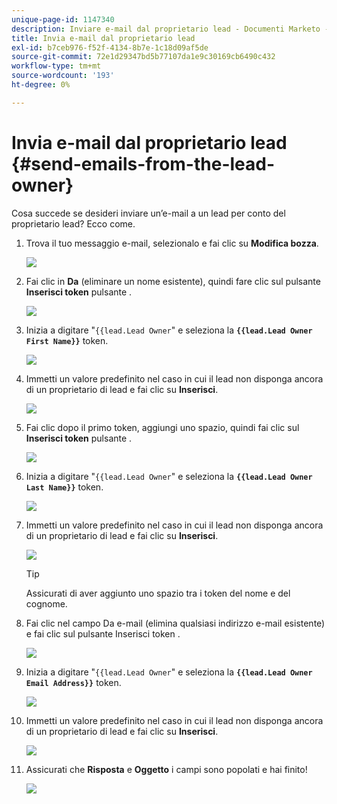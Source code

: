```yaml
---
unique-page-id: 1147340
description: Inviare e-mail dal proprietario lead - Documenti Marketo - Documentazione del prodotto
title: Invia e-mail dal proprietario lead
exl-id: b7ceb976-f52f-4134-8b7e-1c18d09af5de
source-git-commit: 72e1d29347bd5b77107da1e9c30169cb6490c432
workflow-type: tm+mt
source-wordcount: '193'
ht-degree: 0%

---
```


# Invia e-mail dal proprietario lead {#send-emails-from-the-lead-owner}

Cosa succede se desideri inviare un’e-mail a un lead per conto del proprietario lead?  Ecco come.

1. Trova il tuo messaggio e-mail, selezionalo e fai clic su **Modifica bozza**.

   ![](assets/one.png)

1. Fai clic in **Da** (eliminare un nome esistente), quindi fare clic sul pulsante **Inserisci token** pulsante .

   ![](assets/two.png)

1. Inizia a digitare &quot;`{{lead.Lead Owner`&quot; e seleziona la **`{{lead.Lead Owner First Name}}`** token.

   ![](assets/image2014-9-11-13-3a7-3a43.png)

1. Immetti un valore predefinito nel caso in cui il lead non disponga ancora di un proprietario di lead e fai clic su **Inserisci**.

   ![](assets/image2014-9-11-13-3a7-3a58.png)

1. Fai clic dopo il primo token, aggiungi uno spazio, quindi fai clic sul **Inserisci token** pulsante .

   ![](assets/five.png)

1. Inizia a digitare &quot;`{{lead.Lead Owner`&quot; e seleziona la **`{{lead.Lead Owner Last Name}}`** token.

   ![](assets/image2014-9-11-13-3a8-3a24.png)

1. Immetti un valore predefinito nel caso in cui il lead non disponga ancora di un proprietario di lead e fai clic su **Inserisci**.

   ![](assets/image2014-9-11-13-3a8-3a39.png)

   >[!TIP]
   >
   >Assicurati di aver aggiunto uno spazio tra i token del nome e del cognome.

1. Fai clic nel campo Da e-mail (elimina qualsiasi indirizzo e-mail esistente) e fai clic sul pulsante Inserisci token .

   ![](assets/eight.png)

1. Inizia a digitare &quot;`{{lead.Lead Owner`&quot; e seleziona la **`{{lead.Lead Owner Email Address}}`** token.

   ![](assets/image2014-9-11-13-3a9-3a33.png)

1. Immetti un valore predefinito nel caso in cui il lead non disponga ancora di un proprietario di lead e fai clic su **Inserisci**.

   ![](assets/ten.png)

1. Assicurati che **Risposta** e **Oggetto** i campi sono popolati e hai finito!

   ![](assets/eleven.png)
